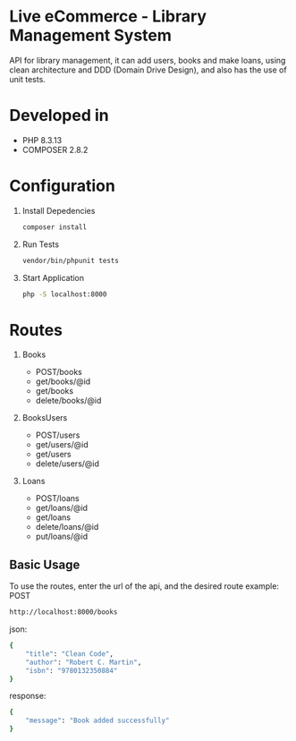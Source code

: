 # Live eCommerce - Library Management System
API for library management, it can add users, books and make loans, using clean architecture and DDD (Domain Drive Design), and also has the use of unit tests.

# Developed in 
* PHP 8.3.13
* COMPOSER 2.8.2

# Configuration
1. Install Depedencies
    ```bash
    composer install

2. Run Tests
    ```bash
    vendor/bin/phpunit tests

3. Start Application
    ```bash
    php -S localhost:8000 

# Routes
1. Books
    * POST/books
    * get/books/@id
    * get/books
    * delete/books/@id

2. BooksUsers
    * POST/users
    * get/users/@id
    * get/users
    * delete/users/@id

3. Loans
    * POST/loans
    * get/loans/@id
    * get/loans
    * delete/loans/@id
    * put/loans/@id

## Basic Usage
To use the routes, enter the url of the api, and the desired route example:
POST
```bash
http://localhost:8000/books
```
json:
```bash
{
    "title": "Clean Code",
    "author": "Robert C. Martin",
    "isbn": "9780132350884"
}
```
response:
```bash
{
    "message": "Book added successfully"
}
```